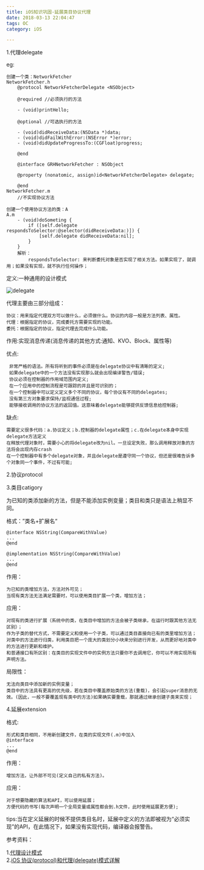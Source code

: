 ```yaml
---
title: iOS知识巩固-延展类目协议代理
date: 2018-03-13 22:04:47
tags: OC
category: iOS

---
```


1.代理delegate

<!--more-->

eg:

	创建一个类：NetworkFetcher
	NetworkFetcher.h
		@protocol NetworkFetcherDelegate <NSObject>
		
		@required //必须执行的方法
		
		- (void)printHello;
		
		@optional //可选执行的方法
		
		- (void)didReceiveData:(NSData *)data;
		- (void)didFailWithError:(NSError *)error;
		- (void)didUpdateProgressTo:(CGFloat)progress;
		
		@end
		
		@interface GRHNetworkFetcher : NSObject
		
		@property (nonatomic, assign)id<NetworkFetcherDelegate> delegate;
		
		@end
	NetworkFetcher.m
		//不实现协议方法
	
	创建一个使用协议方法的类：A
	A.m
		- (void)doSometing {
			if ([self.delegate respondsToSelector:@selector(didReceiveData:)]) {
				[self.delegate didReceiveData:nil];
			}
		}
		解析：
			respondsToSelector: 来判断委托对象是否实现了相关方法。如果实现了，就调用；如果没有实现，就不执行任何操作；

定义:一种通用的设计模式

![delegate](delegate.png)

代理主要由三部分组成：

	协议：用来指定代理双方可以做什么，必须做什么。协议的内容一般是方法列表、属性。
	代理：根据指定的协议，完成委托方需要实现的功能。
	委托：根据指定的协议，指定代理去完成什么功能。

作用:实现消息传递(消息传递的其他方式:通知、KVO、Block、属性等)

优点:
	
	 非常严格的语法。所有将听到的事件必须是在delegate协议中有清晰的定义;
     如果delegate中的一个方法没有实现那么就会出现编译警告/错误;
     协议必须在控制器的作用域范围内定义;
     在一个应用中的控制流程是可跟踪的并且是可识别的；
     在一个控制器中可以定义定义多个不同的协议，每个协议有不同的delegates;
     没有第三方对象要求保持/监视通信过程;
     能够接收调用的协议方法的返回值。这意味着delegate能够提供反馈信息给控制器;
缺点:

	需要定义很多代码：a.协议定义；b.控制器的delegate属性；c.在delegate本身中实现delegate方法定义
    在释放代理对象时，需要小心的将delegate改为nil。一旦设定失败，那么调用释放对象的方法将会出现内存crash
    在一个控制器中有多个delegate对象，并且delegate是遵守同一个协议，但还是很难告诉多个对象同一个事件，不过有可能;

2.协议protocol



3.类目catigory

为已知的类添加新的方法，但是不能添加实例变量；类目和类只是语法上稍显不同。

格式：”类名+扩展名“
	
	@interface NSString(CompareWithValue)
	...
	@end

	@implementation NSString(CompareWithValue)
	...
	@end
作用：
	
	为已知的类增加方法，方法对外可见；
	当现有类方法无法满足需要时，可以使用类目扩展一个类，增加方法；
应用：	

	对现有的类进行扩展（系统中的类，在类目中增加的方法会被子类继承，在运行时跟其他方法无区别）；
	作为子类的替代方式，不需要定义和使用一个子类，可以通过类目直接向已有的类里增加方法；
	对类中的方法进行归类，利用类目把一个庞大的类划分小块来分别进行开发，从而更好地对类中的方法进行更新和维护。
	和普通接口有所区别：在类目的实现文件中的实例方法只要你不去调用它，你可以不用实现所有声明方法。
局限性：
	
	无法向类目中添加新的实例变量；
	类目中的方法具有更高的优先级，若在类目中覆盖原始类的方法(重载)，会引起super消息的无效。(因此，一般不要覆盖现有类中的方法)如果确实要重载，那就通过继承创建子类来实现；
4.延展extension

格式:
	
	形式和类目相同，不用新创建文件，在类的实现文件(.m)中加入
	@interface 
	...
	@end
作用：
	
	增加方法，让外部不可见(定义自己的私有方法)。
应用：
	
	对于想要隐藏的算法和API，可以使用延展；
	方便代码的书写(每次声明一个全局变量或属性都会到.h文件，此时使用延展更方便);
tips:当在定义延展的时候不提供类目名时，延展中定义的方法即被视为“必须实现”的API，在此情况下，如果没有实现代码，编译器会报警告。



参考资料：

1.[代理设计模式](http://www.cocoachina.com/ios/20160317/15696.html)<br>
2.[iOS 协议(protocol)和代理(delegate)模式详解](https://www.jianshu.com/p/4abaf1d1f044)
